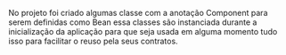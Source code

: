No projeto foi criado algumas classe com a anotação Component para serem definidas como Bean 
essa classes são instanciada durante a inicialização da aplicação para que seja usada em alguma 
momento tudo isso para facilitar o reuso pela seus contratos.

